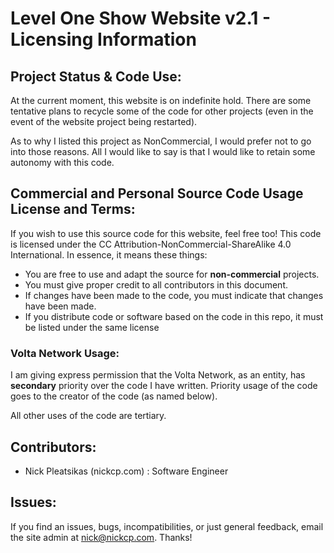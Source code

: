 # Level One Show Website v2.1 - Licensing Information

## Project Status & Code Use:
At the current moment, this website is on indefinite hold. There are some tentative plans to recycle some of the code for other projects (even in the event of the website project being restarted).

As to why I listed this project as NonCommercial, I would prefer not to go into those reasons. All I would like to say is that I would like to retain some autonomy with this code.

## Commercial and Personal Source Code Usage License and Terms:
If you wish to use this source code for this website, feel free too! This code is licensed under the CC Attribution-NonCommercial-ShareAlike 4.0 International. In essence, it means these things:

- You are free to use and adapt the source for **non-commercial** projects.
- You must give proper credit to all contributors in this document.
- If changes have been made to the code, you must indicate that changes have been made.
- If you distribute code or software based on the code in this repo, it must be listed under the same license

### Volta Network Usage:
I am giving express permission that the Volta Network, as an entity, has **secondary** priority over the code I have written. Priority usage of the code goes to the creator of the code (as named below).

All other uses of the code are tertiary.

## Contributors:
- Nick Pleatsikas (nickcp.com) : Software Engineer

## Issues:
If you find an issues, bugs, incompatibilities, or just general feedback, email the site admin at
nick@nickcp.com. Thanks!